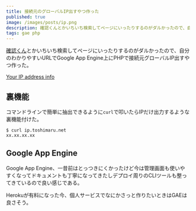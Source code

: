 ```yaml
---
title: 接続元のグローバルIP出すやつ作った
published: true
image: /images/posts/ip.png
description: 確認くんとかいちいち検索してページにいったりするのがダルかったので、自分のわかりやすいURLでGoogle App Engine上にPHPで接続元グローバルIP出すやつ作った。
tags: gae php
---
```


[確認くん](http://www.ugtop.com/spill.shtml)とかいちいち検索してページにいったりするのがダルかったので、自分のわかりやすいURLでGoogle App Engine上にPHPで接続元グローバルIP出すやつ作った。

[Your IP address info](http://ip.toshimaru.net/)

## 裏機能

コマンドラインで簡単に抽出できるように`curl`で叩いたらIPだけ出力するような裏機能付けた。

    $ curl ip.toshimaru.net
    xx.xx.xx.xx

## Google App Engine

Google App Engine、一昔前はとっつきにくかったけど今は管理画面も使いやすくなってドキュメントも丁寧になってきたしデプロイ周りのCLIツールも整ってきているので良い感じである。

Herokuが有料になった今、個人サービスでなにかさっと作りたいときはGAEは良さそう。
